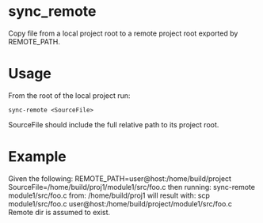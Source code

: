 # sync_remote

Copy file from a local project root to a remote project root exported by REMOTE_PATH.

# Usage
From the root of the local project run:
```
sync-remote <SourceFile>
```
SourceFile should include the full relative path to its project root. 

# Example
Given the following:
REMOTE_PATH=user@host:/home/build/project 
SourceFile=/home/build/proj1/module1/src/foo.c
then running: sync-remote module1/src/foo.c
from: /home/build/proj1
will result with: scp module1/src/foo.c user@host:/home/build/project/module1/src/foo.c
Remote dir is assumed to exist.
